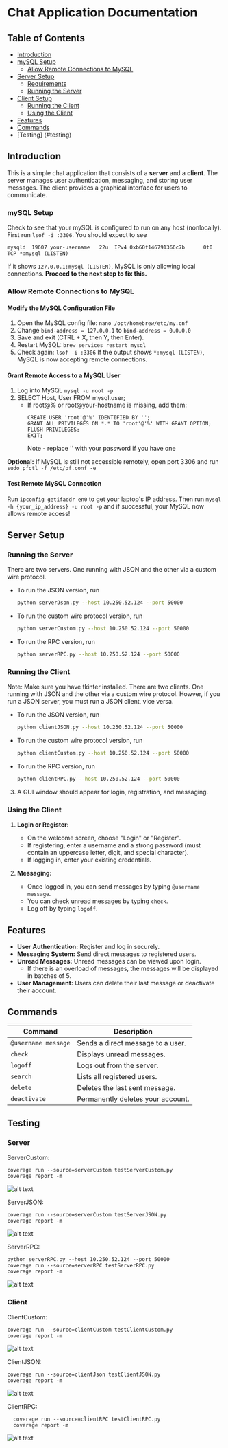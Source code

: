 # Chat Application Documentation

## Table of Contents
- [Introduction](#introduction)
- [mySQL Setup](#mySQL-setup)
  - [Allow Remote Connections to MySQL](#Allow-Remote-Connections-to-MySQL)
- [Server Setup](#server-setup)
  - [Requirements](#requirements)
  - [Running the Server](#running-the-server)
- [Client Setup](#client-setup)
  - [Running the Client](#running-the-client)
  - [Using the Client](#using-the-client)
- [Features](#features)
- [Commands](#commands)
- [Testing] (#testing)

## Introduction
This is a simple chat application that consists of a **server** and a **client**. The server manages user authentication, messaging, and storing user messages. The client provides a graphical interface for users to communicate.

### mySQL Setup
Check to see that your mySQL is configured to run on any host (nonlocally). First run `lsof -i :3306`. You should expect to see
```
mysqld  19607 your-username   22u  IPv4 0xb60f146791366c7b      0t0  TCP *:mysql (LISTEN)
```
If it shows `127.0.0.1:mysql (LISTEN)`, MySQL is only allowing local connections. **Proceed to the next step to fix this.**
### Allow Remote Connections to MySQL
#### Modify the MySQL Configuration File
1. Open the MySQL config file: `nano /opt/homebrew/etc/my.cnf`
2. Change `bind-address = 127.0.0.1` to `bind-address = 0.0.0.0`
3. Save and exit (CTRL + X, then Y, then Enter).
4. Restart MySQL: `brew services restart mysql`
5. Check again: `lsof -i :3306`
If the output shows `*:mysql (LISTEN)`, MySQL is now accepting remote connections.

#### Grant Remote Access to a MySQL User
1. Log into MySQL `mysql -u root -p`
2. SELECT Host, User FROM mysql.user;
    - If root@% or root@your-hostname is missing, add them:
        ```
        CREATE USER 'root'@'%' IDENTIFIED BY '';
        GRANT ALL PRIVILEGES ON *.* TO 'root'@'%' WITH GRANT OPTION;
        FLUSH PRIVILEGES;
        EXIT;
        ```
        Note - replace '' with your password if you have one

**Optional:** If MySQL is still not accessible remotely, open port 3306 and run `sudo pfctl -f /etc/pf.conf -e`

#### Test Remote MySQL Connection
Run `ipconfig getifaddr en0` to get your laptop's IP address. Then run `mysql -h {your_ip_address} -u root -p` and if successful, your MySQL now allows remote access!
    
## Server Setup
### Running the Server
There are two servers. One running with JSON and the other via a custom wire protocol. 
-  To run the JSON version, run 
   ```sh
   python serverJson.py --host 10.250.52.124 --port 50000
     ```
-  To run the custom wire protocol version, run 
   ```sh
   python serverCustom.py --host 10.250.52.124 --port 50000
   ```
-  To run the RPC version, run 
   ```sh
   python serverRPC.py --host 10.250.52.124 --port 50000
   ```

### Running the Client
Note: Make sure you have tkinter installed. 
There are two clients. One running with JSON and the other via a custom wire protocol. 
Howver, if you run a JSON server, you must run a JSON client, vice versa.  
-  To run the JSON version, run 
   ```sh
   python clientJSON.py --host 10.250.52.124 --port 50000
     ```
-  To run the custom wire protocol version, run 
   ```sh
   python clientCustom.py --host 10.250.52.124 --port 50000
   ```
-  To run the RPC version, run 
   ```sh
   python clientRPC.py --host 10.250.52.124 --port 50000
   ```
3. A GUI window should appear for login, registration, and messaging.

### Using the Client
1. **Login or Register:**
   - On the welcome screen, choose "Login" or "Register".
   - If registering, enter a username and a strong password (must contain an uppercase letter, digit, and special character).
   - If logging in, enter your existing credentials.

2. **Messaging:**
   - Once logged in, you can send messages by typing `@username message`.
   - You can check unread messages by typing `check`.
   - Log off by typing `logoff`.
   
## Features
- **User Authentication:** Register and log in securely.
- **Messaging System:** Send direct messages to registered users.
- **Unread Messages:** Unread messages can be viewed upon login. 
    - If there is an overload of messages, the messages will be displayed in batches of 5. 
- **User Management:** Users can delete their last message or deactivate their account.

## Commands
| Command           | Description |
|------------------|-------------|
| `@username message` | Sends a direct message to a user. |
| `check` | Displays unread messages. |
| `logoff` | Logs out from the server. |
| `search` | Lists all registered users. |
| `delete` | Deletes the last sent message. |
| `deactivate` | Permanently deletes your account. |

## Testing
### Server
ServerCustom:
```
coverage run --source=serverCustom testServerCustom.py
coverage report -m
```
![alt text](img/serverCustom.png)

ServerJSON:
```
coverage run --source=serverCustom testServerJSON.py
coverage report -m
```
![alt text](img/serverJSON.png)

ServerRPC:
```
python serverRPC.py --host 10.250.52.124 --port 50000
coverage run --source=serverRPC testServerRPC.py
coverage report -m
```
![alt text](img/serverRPC.png)

### Client 
ClientCustom:
```
coverage run --source=clientCustom testClientCustom.py
coverage report -m
```
![alt text](img/clientCustom.png)

ClientJSON:
```
coverage run --source=clientJson testClientJSON.py
coverage report -m
```
![alt text](img/clientJSON.png)

ClientRPC:
```
  coverage run --source=clientRPC testClientRPC.py
  coverage report -m
```
![alt text](img/clientRPC.png)